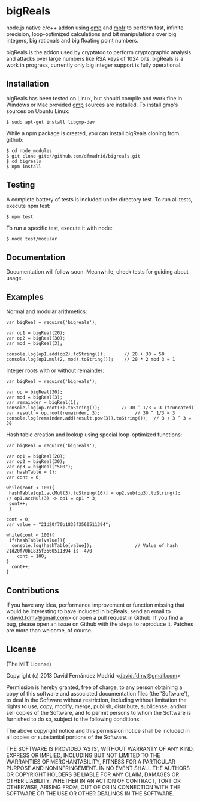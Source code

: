 bigReals
========

node.js native c/c++ addon using [gmp](http://gmplib.org/) and [mpfr](http://www.mpfr.org/) to perform fast, infinite precision, loop-optimized calculations and bit manipulations over big integers, big rationals and big floating point numbers.

bigReals is the addon used by cryptatoo to perform cryptographic analysis and attacks over large numbers like RSA keys of 1024 bits. bigReals is a work in progress, currently only big integer support is fully operational.

Installation
------------
bigReals has been tested on Linux, but should compile and work fine in Windows or Mac provided [gmp](http://gmplib.org/) sources are installed. To install gmp's sources on Ubuntu Linux:

    $ sudo apt-get install libgmp-dev

While a npm package is created, you can install bigReals cloning from github:

    $ cd node_modules
    $ git clone git://github.com/dfmadrid/bigreals.git
    $ cd bigreals
    $ npm install

Testing
-------
A complete battery of tests is included under directory test. To run all tests, execute npm test:

    $ npm test

To run a specific test, execute it with node:

    $ node test/modular

Documentation
-------------
Documentation will follow soon. Meanwhile, check tests for guiding about usage.

Examples
--------
Normal and modular arithmetics:

    var bigReal = require('bigreals');
    
    var op1 = bigReal(20);
    var op2 = bigReal(30);
    var mod = bigReal(3);

    console.log(op1.add(op2).toString());       // 20 + 30 = 50
    console.log(op1.mul(2, mod).toString());    // 20 * 2 mod 3 = 1

Integer roots with or without remainder:

    var bigReal = require('bigreals');
    
    var op = bigReal(30);
    var mod = bigReal(3);
    var remainder = bigReal(1);
    console.log(op.root(3).toString());        // 30 ^ 1/3 = 3 (truncated)
    var result = op.root(remainder, 3);             // 30 ^ 1/3 = 3
    console.log(remainder.add(result.pow(3)).toString());  // 3 + 3 ^ 3 = 30

Hash table creation and lookup using special loop-optimized functions:

    var bigReal = require('bigreals');
    
    var op1 = bigReal(20);
    var op2 = bigReal(30);
    var op3 = bigReal("500");
    var hashTable = {};
    var cont = 0;

    while(cont < 100){
     hashTable[op1.accMul(3).toString(16)] = op2.sub(op3).toString();    // op1.accMul(3) -> op1 = op1 * 3;
     cont++;
     }

    cont = 0;
    var value = "21d20f70b1835f3560511394";

    while(cont < 100){
     if(hashTable[value]){
      console.log(hashTable[value]);                // Value of hash 21d20f70b1835f3560511394 is -470
	    cont = 100;
	}
      cont++;
    }

Contributions
-------------
If you have any idea, performance improvement or function missing that would be interesting to have included in bigReals, send an email to &lt;david.fdmv@gmail.com&gt; or open a pull request in Github. If you find a bug, please open an issue on Github with the steps to reproduce it. Patches are more than welcome, of course.

License
-------
(The MIT License)

Copyright (c) 2013 David Fern&aacute;ndez Madrid &lt;david.fdmv@gmail.com&gt;

Permission is hereby granted, free of charge, to any person obtaining
a copy of this software and associated documentation files (the
'Software'), to deal in the Software without restriction, including
without limitation the rights to use, copy, modify, merge, publish,
distribute, sublicense, and/or sell copies of the Software, and to
permit persons to whom the Software is furnished to do so, subject to
the following conditions:

The above copyright notice and this permission notice shall be
included in all copies or substantial portions of the Software.

THE SOFTWARE IS PROVIDED 'AS IS', WITHOUT WARRANTY OF ANY KIND,
EXPRESS OR IMPLIED, INCLUDING BUT NOT LIMITED TO THE WARRANTIES OF
MERCHANTABILITY, FITNESS FOR A PARTICULAR PURPOSE AND NONINFRINGEMENT.
IN NO EVENT SHALL THE AUTHORS OR COPYRIGHT HOLDERS BE LIABLE FOR ANY
CLAIM, DAMAGES OR OTHER LIABILITY, WHETHER IN AN ACTION OF CONTRACT,
TORT OR OTHERWISE, ARISING FROM, OUT OF OR IN CONNECTION WITH THE
SOFTWARE OR THE USE OR OTHER DEALINGS IN THE SOFTWARE.
